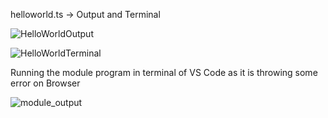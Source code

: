 helloworld.ts -> Output and Terminal

![HelloWorldOutput](https://user-images.githubusercontent.com/60461421/210211699-547a60da-dcdd-49cb-817b-3f515cfc6e55.png)

![HelloWorldTerminal](https://user-images.githubusercontent.com/60461421/210211994-ba19a76f-f764-42b4-a1b5-c080255f1e46.png)

Running the module program in terminal of VS Code as it is throwing some error on Browser

![module_output](https://user-images.githubusercontent.com/60461421/211605138-f9814eee-d4ea-4e47-8eea-f4fb54022753.png)





